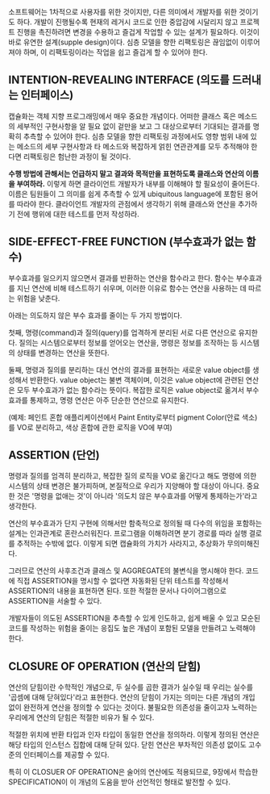 소프트웨어는 1차적으로 사용자를 위한 것이지만, 다른 의미에서 개발자를 위한 것이기도 하다. 개발이 진행될수록 현재의 레거시 코드로 인한 중압감에 시달리지 않고 프로젝트 진행을 촉진하려면 변경을 수용하고 즐겁게 작업할 수 있는 설계가 필요하다. 이것이 바로 유연한 설계(supple design)이다. 심층 모델을 향한 리팩토링은 끊임없이 이루어져야 하며, 이 리팩토링이라는 작업을 쉽고 즐겁게 할 수 있어야 한다.

## INTENTION-REVEALING INTERFACE (의도를 드러내는 인터페이스)

캡슐화는 객체 지향 프로그래밍에서 매우 중요한 개념이다. 어떠한 클래스 혹은 메소드의 세부적인 구현사항을 알 필요 없이 겉만을 보고 그 대상으로부터 기대되는 결과를 명확히 추측할 수 있어야 한다. 심층 모델을 향한 리팩토링 과정에서도 영향 범위 내에 있는 메소드의 세부 구현사항과 타 메소드와 복잡하게 얽힌 연관관계를 모두 추적해야 한다면 리팩토링은 험난한 과정이 될 것이다.

**수행 방법에 관해서는 언급하지 말고 결과와 목적만을 표현하도록 클래스와 연산의 이름을 부여하라.** 이렇게 하면 클라이언트 개발자가 내부를 이해해야 할 필요성이 줄어든다. 이름은 팀원들이 그 의미를 쉽게 추측할 수 있게 ubiquitous language에 포함된 용어를 따라야 한다. 클라이언트 개발자의 관점에서 생각하기 위해 클래스와 연산을 추가하기 전에 행위에 대한 테스트를 먼저 작성하라.

## SIDE-EFFECT-FREE FUNCTION (부수효과가 없는 함수)

부수효과를 일으키지 않으면서 결과를 반환하는 연산을 함수라고 한다. 함수는 부수효과를 지닌 연산에 비해 테스트하기 쉬우며, 이러한 이유로 함수는 연산을 사용하는 데 따르는 위험을 낮춘다.

아래는 의도하지 않은 부수 효과를 줄이는 두 가지 방법이다.

첫째, 명령(command)과 질의(query)를 업격하게 분리된 서로 다른 연산으로 유지한다. 질의는 시스템으로부터 정보를 얻어오는 연산을, 명령은 정보를 조작하는 등 시스템의 상태를 변경하는 연산을 뜻한다. 

둘째, 명령과 질의를 분리하는 대신 연산의 결과를 표현하는 새로운 value object를 생성해서 반환한다. value object는 불변 객체이며, 이것은 value object에 관련된 연산은 모두 부수효과가 없는 함수라는 뜻이다. 복잡한 로직은 value object로 옮겨서 부수효과를 통제하고, 명령 연산은 아주 단순한 연산으로 유지한다.

(예제: 페인트 혼합 애플리케이션에서 Paint Entity로부터 pigment Color(안료 색소)를 VO로 분리하고, 색상 혼합에 관한 로직을 VO에 부여)

## ASSERTION (단언)

명령과 질의를 엄격히 분리하고, 복잡한 질의 로직을 VO로 옮긴다고 해도 명령에 의한 시스템의 상태 변경은 불가피하며, 본질적으로 우리가 지양해야 할 대상이 아니다. 중요한 것은 '명령을 없애는 것'이 아니라 '의도치 않은 부수효과를 어떻게 통제하는가'라고 생각한다.

연산의 부수효과가 단지 구현에 의해서만 함축적으로 정의될 때 다수의 위임을 포함하는 설계는 인과관계로 혼란스러워진다. 프로그램을 이해하려면 분기 경로를 따라 실행 결로를 추적하는 수밖에 없다. 이렇게 되면 캡슐화의 가치가 사라지고, 추상화가 무의미해진다.

그러므로 연산의 사후조건과 클래스 및 AGGREGATE의 불변식을 명시해야 한다. 코드에 직접 ASSERTION을 명시할 수 없다면 자동화된 단위 테스트를 작성해서 ASSERTION의 내용을 표현하면 된다. 또한 적절한 문서나 다이어그램으로 ASSERTION을 서술할 수 있다.

개발자들이 의도된 ASSERTION을 추측할 수 있게 인도하고, 쉽게 배울 수 있고 모순된 코드를 작성하는 위험을 줄이는 응집도 높은 개념이 포함된 모델을 만들려고 노력해야 한다.

## CLOSURE OF OPERATION (연산의 닫힘)

연산의 닫힘이란 수학적인 개념으로, 두 실수를 곱한 결과가 실수일 때 우리는 실수를 '곱셈에 대해 닫혀있다'라고 표현한다. 연산의 닫힘이 가지는 의미는 다른 개념의 개입 없이 완전하게 연산을 정의할 수 있다는 것이다. 불필요한 의존성을 줄이고자 노력하는 우리에게 연산의 닫힘은 적절한 비유가 될 수 있다.

적절한 위치에 반환 타입과 인자 타입이 동일한 연산을 정의하라. 이렇게 정의된 연산은 해당 타입의 인스턴스 집합에 대해 닫혀 있다. 닫힌 연산은 부차적인 의존성 없이도 고수준의 인터페이스를 제공할 수 있다.

특히 이 CLOSUER OF OPERATION은 술어의 연산에도 적용되므로, 9장에서 학습한 SPECIFICATION이 이 개념의 도움을 받아 선언적인 형태로 발전할 수 있다.
